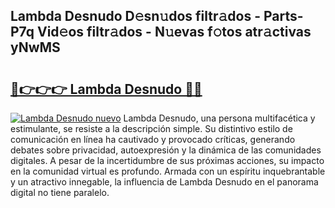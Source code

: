 ## Lambda Desnudo D𝚎sn𝚞dos filtr𝚊dos - Parts-P7q Vid𝚎os filtr𝚊dos - N𝚞evas f𝚘tos atr𝚊ctivas yNwMS

# <h2><a href="http://mb90c8.tromn.icu/?c=Lambda+Desnudo">🔗👉👉👉 Lambda Desnudo 🔗🔗</a></h2>

[![Lambda Desnudo nuevo](https://i.imgur.com/pEAQMta.gif)](http://mb90c8.tromn.icu/?c=Lambda+Desnudo)
Lambda Desnudo, una persona multifacética y estimulante, se resiste a la descripción simple. Su distintivo estilo de comunicación en línea ha cautivado y provocado críticas, generando debates sobre privacidad, autoexpresión y la dinámica de las comunidades digitales. A pesar de la incertidumbre de sus próximas acciones, su impacto en la comunidad virtual es profundo. Armada con un espíritu inquebrantable y un atractivo innegable, la influencia de Lambda Desnudo en el panorama digital no tiene paralelo.
